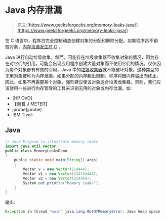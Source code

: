 # Java 内存泄漏

> 原文:[https://www.geeksforgeeks.org/memory-leaks-java/](https://www.geeksforgeeks.org/memory-leaks-java/)

在 C 语言中，程序员完全控制动态创建对象的分配和解除分配。如果程序员不销毁对象，[内存泄漏发生在 C](https://www.geeksforgeeks.org/what-is-memory-leak-how-can-we-avoid/) ，

Java 进行自动垃圾收集。然而，可能存在垃圾收集器不收集对象的情况，因为存在对它们的引用。可能会出现应用程序创建大量对象而不使用它们的情况。仅仅因为每个对象都有有效的引用，Java 中的[垃圾收集器](https://www.geeksforgeeks.org/garbage-collection-java/)就不能破坏对象。这种类型的无用对象被称为内存泄漏。如果分配的内存超出限制，程序将因内存溢出而终止。因此，如果不再需要某个对象，强烈建议使该对象适合垃圾收集器。否则，我们应该使用一些进行内存管理的工具来识别无用的对象或内存泄漏，如:

*   [HP OVO]
*   【惠普 J METER】
*   jprobe(jprobe)
*   IBM Tivoli

## Java

```java
// Java Program to illustrate memory leaks
import java.util.Vector;
public class MemoryLeaksDemo
{
    public static void main(String[] args)
    {
        Vector v = new Vector(214444);
        Vector v1 = new Vector(214744444);
        Vector v2 = new Vector(214444);
        System.out.println("Memory Leaks");
    }
}
```

输出:

```java
Exception in thread "main" java.lang.OutOfMemoryError: Java heap space exceed
```